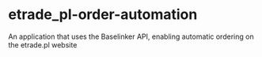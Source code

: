 # etrade_pl-order-automation
An application that uses the Baselinker API, enabling automatic ordering on the etrade.pl website
